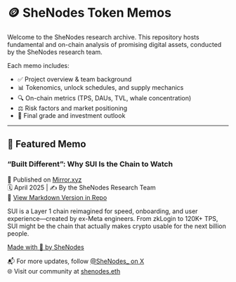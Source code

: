 # 🪙 SheNodes Token Memos

Welcome to the SheNodes research archive. This repository hosts fundamental and on-chain analysis of promising digital assets, conducted by the SheNodes research team.

Each memo includes:
- ✅ Project overview & team background
- 📊 Tokenomics, unlock schedules, and supply mechanics
- 🔍 On-chain metrics (TPS, DAUs, TVL, whale concentration)
- ⚖️ Risk factors and market positioning
- 🧠 Final grade and investment outlook

---

## 🔎 Featured Memo

### “Built Different”: Why SUI Is the Chain to Watch  
📍 Published on [Mirror.xyz](https://mirror.xyz/shenodes.eth/xu4jCAL5miouUYnPe73LRj1T9GYGD7X1rNL8IbMVD8Y)  
🗓️ April 2025 | ✍️ By the SheNodes Research Team  
📄 [View Markdown Version in Repo](./mirror_sui_analysis.md)

SUI is a Layer 1 chain reimagined for speed, onboarding, and user experience—created by ex-Meta engineers. From zkLogin to 120K+ TPS, SUI might be the chain that actually makes crypto usable for the next billion people.

[Made with 💜 by SheNodes](https://img.shields.io/badge/Made%20with-%F0%9F%92%9C%20by%20SheNodes-purple)


📬 For more updates, follow [@SheNodes_ on X](https://twitter.com/SheNodes_)  
🌐 Visit our community at [shenodes.eth](https://mirror.xyz/shenodes.eth)
